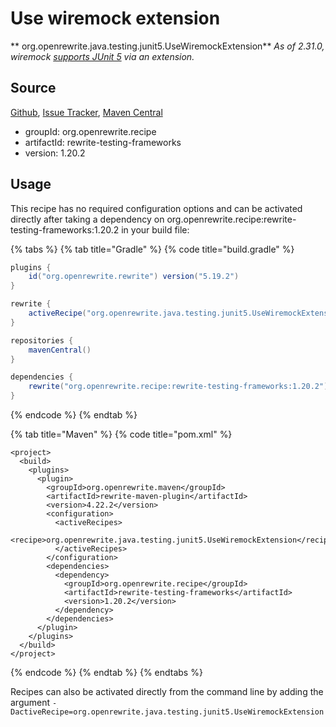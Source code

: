 # Use wiremock extension

** org.openrewrite.java.testing.junit5.UseWiremockExtension**
_As of 2.31.0, wiremock [supports JUnit 5](http://wiremock.org/docs/junit-jupiter/) via an extension._

## Source

[Github](https://github.com/openrewrite/rewrite-testing-frameworks), [Issue Tracker](https://github.com/openrewrite/rewrite-testing-frameworks/issues), [Maven Central](https://search.maven.org/artifact/org.openrewrite.recipe/rewrite-testing-frameworks/1.20.2/jar)

* groupId: org.openrewrite.recipe
* artifactId: rewrite-testing-frameworks
* version: 1.20.2


## Usage

This recipe has no required configuration options and can be activated directly after taking a dependency on org.openrewrite.recipe:rewrite-testing-frameworks:1.20.2 in your build file:

{% tabs %}
{% tab title="Gradle" %}
{% code title="build.gradle" %}
```groovy
plugins {
    id("org.openrewrite.rewrite") version("5.19.2")
}

rewrite {
    activeRecipe("org.openrewrite.java.testing.junit5.UseWiremockExtension")
}

repositories {
    mavenCentral()
}

dependencies {
    rewrite("org.openrewrite.recipe:rewrite-testing-frameworks:1.20.2")
}
```
{% endcode %}
{% endtab %}

{% tab title="Maven" %}
{% code title="pom.xml" %}
```markup
<project>
  <build>
    <plugins>
      <plugin>
        <groupId>org.openrewrite.maven</groupId>
        <artifactId>rewrite-maven-plugin</artifactId>
        <version>4.22.2</version>
        <configuration>
          <activeRecipes>
            <recipe>org.openrewrite.java.testing.junit5.UseWiremockExtension</recipe>
          </activeRecipes>
        </configuration>
        <dependencies>
          <dependency>
            <groupId>org.openrewrite.recipe</groupId>
            <artifactId>rewrite-testing-frameworks</artifactId>
            <version>1.20.2</version>
          </dependency>
        </dependencies>
      </plugin>
    </plugins>
  </build>
</project>
```
{% endcode %}
{% endtab %}
{% endtabs %}

Recipes can also be activated directly from the command line by adding the argument `-DactiveRecipe=org.openrewrite.java.testing.junit5.UseWiremockExtension`
